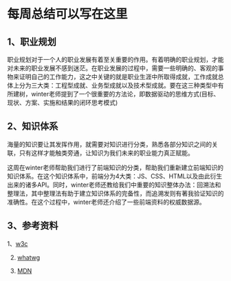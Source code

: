 # 每周总结可以写在这里
## 1、职业规划
职业规划对于一个人的职业发展有着至关重要的作用。有着明确的职业规划，才能对未来的职业发展不感到迷茫。在职业发展的过程中，需要一些明确的、客观的事物来证明自己的工作能力，这之中关键的就是职业生涯中所取得成就，工作成就总体上分为三大类：工程型成就、业务型成就以及技术型成就。要在这三种类型中有所建树，winter老师提到了一个很重要的方法论，即数据驱动的思维方式(目标、现状、方案、实施和结果的闭环思考模式)
## 2、知识体系
海量的知识要让其发挥作用，就需要对知识进行分类，熟悉各部分知识之间的关联，只有这样才能触类旁通，让知识为我们未来的职业能力真正赋能。 

这周在winter老师帮助我们进行了前端知识的分类，帮助我们重新建立前端知识的知识体系。在这个知识体系中，前端分为4大类：JS、CSS、HTML以及由此衍生出来的诸多API。同时，winter老师还教给我们中重要的知识整体办法：回溯法和整理法，其中整理法有助于建立知识体系的完备性，而追溯发则有著我验证知识的准确性。在这个过程中，winter老师还介绍了一些前端资料的权威数据源。  

## 3、参考资料

1、[w3c](https://www.w3.org/)

2. [whatwg](https://whatwg.org/)

3. [MDN](https://developer.mozilla.org/en-US/docs/Web)

